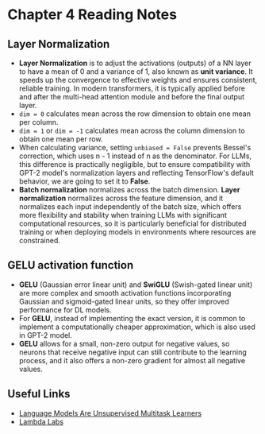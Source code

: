 # Chapter 4 Reading Notes

## Layer Normalization
- **Layer Normalization** is to adjust the activations (outputs) of a NN layer to have a mean of 0 and a variance of 1, also known as **unit variance**. It speeds up the convergence to effective weights and ensures consistent, reliable training. In modern transformers, it is typically applied before and after the multi-head attention module and before the final output layer.
- `dim = 0` calculates mean across the row dimension to obtain one mean per column. 
- `dim = 1` or `dim = -1` calculates mean across the column dimension to obtain one mean per row.
- When calculating variance, setting `unbiased = False` prevents Bessel's correction, which uses n - 1 instead of n as the denominator. For LLMs, this difference is practically negligible, but to ensure compatibility with GPT-2 model's normalization layers and reflecting TensorFlow's default behavior, we are going to set it to **False**.
- **Batch normalization** normalizes across the batch dimension. **Layer normalization** normalizes across the feature dimension, and it normalizes each input independently of the batch size, which offers more flexibility and stability when training LLMs with significant computational resources, so it is particularly beneficial for distributed training or when deploying models in environments where resources are constrained. 

## GELU activation function
- **GELU** (Gaussian error linear unit) and **SwiGLU** (Swish-gated linear unit) are more complex and smooth activation functions incorporating Gaussian and sigmoid-gated linear units, so they offer improved performance for DL models. 
- For **GELU**, instead of implementing the exact version, it is common to implement a computationally cheaper approximation, which is also used in GPT-2 model. 
- **GELU** allows for a small, non-zero output for negative values, so neurons that receive negative input can still contribute to the learning process, and it also offers a non-zero gradient for almost all negative values.

## Useful Links
- [Language Models Are Unsupervised Multitask Learners](https://cdn.openai.com/better-language-models/language_models_are_unsupervised_multitask_learners.pdf)
- [Lambda Labs](https://lambda.ai/)